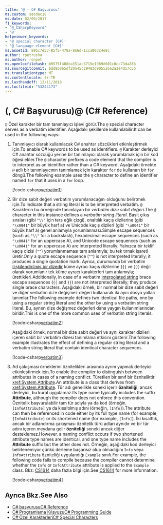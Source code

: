 ```yaml
---
title: '@ - C# Başvurusu'
ms.custom: seodec18
ms.date: 02/09/2017
f1_keywords:
- '@_CSharpKeyword'
- '@'
helpviewer_keywords:
- '@ special character [C#]'
- '@ language element [C#]'
ms.assetid: 89bc7e53-85f5-478a-866d-1cca003c4e8c
author: rpetrusha
ms.author: ronpet
ms.openlocfilehash: b9575f408da351ac3715e1969d601c0cc73da286
ms.sourcegitcommit: bdd930b5df20a45c29483d905526a2a3e4d17c5b
ms.translationtype: MT
ms.contentlocale: tr-TR
ms.lasthandoff: 12/11/2018
ms.locfileid: "53244173"
---
```

# <a name="-c-reference"></a><span data-ttu-id="c91a5-102">(, C# Başvurusu)</span><span class="sxs-lookup"><span data-stu-id="c91a5-102">@ (C# Reference)</span></span>

<span data-ttu-id="c91a5-103">`@` Özel karakter bir tam tanımlayıcı işlevi görür.</span><span class="sxs-lookup"><span data-stu-id="c91a5-103">The `@` special character serves as a verbatim identifier.</span></span> <span data-ttu-id="c91a5-104">Aşağıdaki şekillerde kullanılabilir:</span><span class="sxs-lookup"><span data-stu-id="c91a5-104">It can be used in the following ways:</span></span>

1. <span data-ttu-id="c91a5-105">Tanımlayıcı olarak kullanılacak C# anahtar sözcükleri etkinleştirmek için.</span><span class="sxs-lookup"><span data-stu-id="c91a5-105">To enable C# keywords to be used as identifiers.</span></span> <span data-ttu-id="c91a5-106">`@` Karakter derleyici C# anahtar sözcüğü yerine bir tanımlayıcı olarak yorumlamak için bir kod öğesi ekler.</span><span class="sxs-lookup"><span data-stu-id="c91a5-106">The `@` character prefixes a code element that the compiler is to interpret as an identifier rather than a C# keyword.</span></span> <span data-ttu-id="c91a5-107">Aşağıdaki örnekte `@` adlı bir tanımlayıcının tanımlamak için karakter `for` de kullanan bir `for` döngü.</span><span class="sxs-lookup"><span data-stu-id="c91a5-107">The following example uses the `@` character to define an identifier named `for` that it uses in a `for` loop.</span></span>

   [!code-csharp[verbatim1](../../../../samples/snippets/csharp/language-reference/keywords/verbatim1.cs#1)]

1. <span data-ttu-id="c91a5-108">Bir dize sabit değeri verbatim yorumlanacağını olduğunu belirtmek için.</span><span class="sxs-lookup"><span data-stu-id="c91a5-108">To indicate that a string literal is to be interpreted verbatim.</span></span> <span data-ttu-id="c91a5-109">`@` Karakterin bu örneğinde tanımlayan bir *verbatim dize sabit değeri*.</span><span class="sxs-lookup"><span data-stu-id="c91a5-109">The `@` character in this instance defines a *verbatim string literal*.</span></span> <span data-ttu-id="c91a5-110">Basit çıkış sıraları (gibi `"\\"` için ters eğik çizgi), onaltılık kaçış dizilerine (gibi `"\x0041"` bir büyük harf a) ve Unicode kaçış dizileri (gibi `"\u0041"` bir büyük harf a) genel anlamıyla yorumlanması.</span><span class="sxs-lookup"><span data-stu-id="c91a5-110">Simple escape sequences (such as `"\\"` for a backslash), hexadecimal escape sequences (such as `"\x0041"` for an uppercase A), and Unicode escape sequences (such as `"\u0041"` for an uppercase A) are interpreted literally.</span></span> <span data-ttu-id="c91a5-111">Yalnızca bir teklif kaçış dizisi (`""`) yorumlanmaması tam anlamıyla; bu tek tırnak işareti üretir.</span><span class="sxs-lookup"><span data-stu-id="c91a5-111">Only a quote escape sequence (`""`) is not interpreted literally; it produces a single quotation mark.</span></span> <span data-ttu-id="c91a5-112">Ayrıca, durumunda bir verbatim [ilişkilendirilmiş bir dizedir](interpolated.md) küme ayracı kaçış dizilerine (`{{` ve `}}`) değil olarak yorumlanır tek küme ayracı karakterleri tam anlamıyla; ürettikleri.</span><span class="sxs-lookup"><span data-stu-id="c91a5-112">Additionally, in case of a verbatim [interpolated string](interpolated.md) brace escape sequences (`{{` and `}}`) are not interpreted literally; they produce single brace characters.</span></span> <span data-ttu-id="c91a5-113">Aşağıdaki örnek, bir normal bir dize sabit değeri ve diğer verbatim dize değişmez değeri kullanarak iki aynı dosya yolları tanımlar.</span><span class="sxs-lookup"><span data-stu-id="c91a5-113">The following example defines two identical file paths, one by using a regular string literal and the other by using a verbatim string literal.</span></span> <span data-ttu-id="c91a5-114">Bu, aynen dize değişmez değerleri daha yaygın kullanımlarından biridir.</span><span class="sxs-lookup"><span data-stu-id="c91a5-114">This is one of the more common uses of verbatim string literals.</span></span>

   [!code-csharp[verbatim2](../../../../samples/snippets/csharp/language-reference/keywords/verbatim1.cs#2)]

   <span data-ttu-id="c91a5-115">Aşağıdaki örnek, normal bir dize sabit değeri ve aynı karakter dizileri içeren sabit bir verbatim dizesi tanımlama etkisini gösterir.</span><span class="sxs-lookup"><span data-stu-id="c91a5-115">The following example illustrates the effect of defining a regular string literal and a verbatim string literal that contain identical character sequences.</span></span>

   [!code-csharp[verbatim3](../../../../samples/snippets/csharp/language-reference/keywords/verbatim1.cs#3)]

1. <span data-ttu-id="c91a5-116">Ad çakışması örneklerini öznitelikleri arasında ayrım yapmak derleyici etkinleştirmek için.</span><span class="sxs-lookup"><span data-stu-id="c91a5-116">To enable the compiler to distinguish between attributes in cases of a naming conflict.</span></span> <span data-ttu-id="c91a5-117">Türetilen bir sınıf bir özniteliktir <xref:System.Attribute>.</span><span class="sxs-lookup"><span data-stu-id="c91a5-117">An attribute is a class that derives from <xref:System.Attribute>.</span></span> <span data-ttu-id="c91a5-118">Tür adı genellikle soneki içerir **özniteliği**, ancak derleyici, bu kural uygulamaz.</span><span class="sxs-lookup"><span data-stu-id="c91a5-118">Its type name typically includes the suffix **Attribute**, although the compiler does not enforce this convention.</span></span> <span data-ttu-id="c91a5-119">Öznitelik başvurulabilir tam tür adıyla ya da kod (örneğin, `[InfoAttribute]` ya da kısaltılmış adını (örneğin, `[Info]`).</span><span class="sxs-lookup"><span data-stu-id="c91a5-119">The attribute can then be referenced in code either by its full type name (for example, `[InfoAttribute]` or its shortened name (for example, `[Info]`).</span></span> <span data-ttu-id="c91a5-120">İki kısalttık, ancak bir adlandırma çakışması öznitelik türü adları aynıdır ve bir tür adını içeren meydana gelir **özniteliği** soneki ancak diğer desteklemez.</span><span class="sxs-lookup"><span data-stu-id="c91a5-120">However, a naming conflict occurs if two shortened attribute type names are identical, and one type name includes the **Attribute** suffix but the other does not.</span></span> <span data-ttu-id="c91a5-121">Örneğin, aşağıdaki kod derleyici belirlenemiyor çünkü derleme başarısız olup olmadığını `Info` veya `InfoAttribute` özniteliği uygulandığı `Example` sınıfı.</span><span class="sxs-lookup"><span data-stu-id="c91a5-121">For example, the following code fails to compile because the compiler cannot determine whether the `Info` or `InfoAttribute` attribute is applied to the `Example` class.</span></span> <span data-ttu-id="c91a5-122">Bkz: [CS1614](../compiler-messages/cs1614.md) daha fazla bilgi için.</span><span class="sxs-lookup"><span data-stu-id="c91a5-122">See [CS1614](../compiler-messages/cs1614.md) for more information.</span></span>

   [!code-csharp[verbatim4](../../../../samples/snippets/csharp/language-reference/keywords/verbatim2.cs#1)]

## <a name="see-also"></a><span data-ttu-id="c91a5-123">Ayrıca Bkz.</span><span class="sxs-lookup"><span data-stu-id="c91a5-123">See Also</span></span>

- [<span data-ttu-id="c91a5-124">C# başvurusu</span><span class="sxs-lookup"><span data-stu-id="c91a5-124">C# Reference</span></span>](../../../csharp/language-reference/index.md)  
- [<span data-ttu-id="c91a5-125">C# Programlama Kılavuzu</span><span class="sxs-lookup"><span data-stu-id="c91a5-125">C# Programming Guide</span></span>](../../../csharp/programming-guide/index.md)  
- [<span data-ttu-id="c91a5-126">C# Özel Karakterleri</span><span class="sxs-lookup"><span data-stu-id="c91a5-126">C# Special Characters</span></span>](../../../csharp/language-reference/tokens/index.md)
